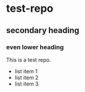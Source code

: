 # test-repo
## secondary heading
### even lower heading

This is a test repo.

* list item 1
* list item 2
* list item 3

